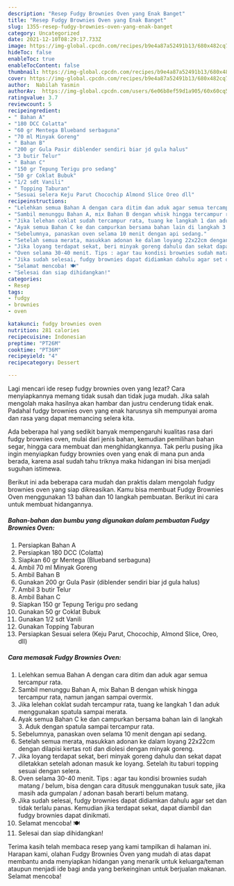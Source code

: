 ```yaml
---
description: "Resep Fudgy Brownies Oven yang Enak Banget"
title: "Resep Fudgy Brownies Oven yang Enak Banget"
slug: 1355-resep-fudgy-brownies-oven-yang-enak-banget
category: Uncategorized
date: 2021-12-10T08:29:17.733Z
image: https://img-global.cpcdn.com/recipes/b9e4a87a52491b13/680x482cq70/fudgy-brownies-oven-foto-resep-utama.jpg
hideToc: false
enableToc: true
enableTocContent: false
thumbnail: https://img-global.cpcdn.com/recipes/b9e4a87a52491b13/680x482cq70/fudgy-brownies-oven-foto-resep-utama.jpg
cover: https://img-global.cpcdn.com/recipes/b9e4a87a52491b13/680x482cq70/fudgy-brownies-oven-foto-resep-utama.jpg
author:  Nabilah Yasmin
authorAv:  https://img-global.cpcdn.com/users/6e06b8ef59d1a905/60x60cq50/avatar.jpg
ratingvalue: 3.7
reviewcount: 5
recipeingredient:
- " Bahan A"
- "180 DCC Colatta"
- "60 gr Mentega Blueband serbaguna"
- "70 ml Minyak Goreng"
- " Bahan B"
- "200 gr Gula Pasir diblender sendiri biar jd gula halus"
- "3 butir Telur"
- " Bahan C"
- "150 gr Tepung Terigu pro sedang"
- "50 gr Coklat Bubuk"
- "1/2 sdt Vanili"
- " Topping Taburan"
- "Sesuai selera Keju Parut Chocochip Almond Slice Oreo dll"
recipeinstructions:
- "Lelehkan semua Bahan A dengan cara ditim dan aduk agar semua tercampur rata."
- "Sambil menunggu Bahan A, mix Bahan B dengan whisk hingga tercampur rata, namun jangan sampai overmix."
- "Jika lelehan coklat sudah tercampur rata, tuang ke langkah 1 dan aduk menggunakan spatula sampai merata."
- "Ayak semua Bahan C ke dan campurkan bersama bahan lain di langkah 3. Aduk dengan spatula sampai tercampur rata."
- "Sebelumnya, panaskan oven selama 10 menit dengan api sedang."
- "Setelah semua merata, masukkan adonan ke dalam loyang 22x22cm dengan dilapisi kertas roti dan diolesi dengan minyak goreng."
- "Jika loyang terdapat sekat, beri minyak goreng dahulu dan sekat dapat diletakkan setelah adonan masuk ke loyang. Setelah itu taburi topping sesuai dengan selera."
- "Oven selama 30-40 menit. Tips : agar tau kondisi brownies sudah matang / belum, bisa dengan cara ditusuk menggunakan tusuk sate, jika masih ada gumpalan / adonan basah berarti belum matang."
- "Jika sudah selesai, fudgy brownies dapat didiamkan dahulu agar set dan tidak terlalu panas. Kemudian jika terdapat sekat, dapat diambil dan fudgy brownies dapat dinikmati."
- "Selamat mencoba! 🍽️"
- "Selesai dan siap dihidangkan!"
categories:
- Resep
tags:
- fudgy
- brownies
- oven

katakunci: fudgy brownies oven 
nutrition: 281 calories
recipecuisine: Indonesian
preptime: "PT26M"
cooktime: "PT36M"
recipeyield: "4"
recipecategory: Dessert

---
```



Lagi mencari ide resep fudgy brownies oven yang lezat? Cara menyiapkannya memang tidak susah dan tidak juga mudah. Jika salah mengolah maka hasilnya akan hambar dan justru cenderung tidak enak. Padahal fudgy brownies oven yang enak harusnya sih mempunyai aroma dan rasa yang dapat memancing selera kita.


Ada beberapa hal yang sedikit banyak mempengaruhi kualitas rasa dari fudgy brownies oven, mulai dari jenis bahan, kemudian pemilihan bahan segar, hingga cara membuat dan menghidangkannya. Tak perlu pusing jika ingin menyiapkan fudgy brownies oven yang enak di mana pun anda berada, karena asal sudah tahu triknya maka hidangan ini bisa menjadi suguhan istimewa.




Berikut ini ada beberapa cara mudah dan praktis dalam mengolah fudgy brownies oven yang siap dikreasikan. Kamu bisa membuat Fudgy Brownies Oven menggunakan 13 bahan dan 10 langkah pembuatan. Berikut ini cara untuk membuat hidangannya.

<!--inarticleads1-->

##### Bahan-bahan dan bumbu yang digunakan dalam pembuatan Fudgy Brownies Oven:

1. Persiapkan  Bahan A
1. Persiapkan 180 DCC (Colatta)
1. Siapkan 60 gr Mentega (Blueband serbaguna)
1. Ambil 70 ml Minyak Goreng
1. Ambil  Bahan B
1. Gunakan 200 gr Gula Pasir (diblender sendiri biar jd gula halus)
1. Ambil 3 butir Telur
1. Ambil  Bahan C
1. Siapkan 150 gr Tepung Terigu pro sedang
1. Gunakan 50 gr Coklat Bubuk
1. Gunakan 1/2 sdt Vanili
1. Gunakan  Topping Taburan
1. Persiapkan Sesuai selera (Keju Parut, Chocochip, Almond Slice, Oreo, dll)




<!--inarticleads2-->

##### Cara memasak Fudgy Brownies Oven:

1. Lelehkan semua Bahan A dengan cara ditim dan aduk agar semua tercampur rata.
1. Sambil menunggu Bahan A, mix Bahan B dengan whisk hingga tercampur rata, namun jangan sampai overmix.
1. Jika lelehan coklat sudah tercampur rata, tuang ke langkah 1 dan aduk menggunakan spatula sampai merata.
1. Ayak semua Bahan C ke dan campurkan bersama bahan lain di langkah 3. Aduk dengan spatula sampai tercampur rata.
1. Sebelumnya, panaskan oven selama 10 menit dengan api sedang.
1. Setelah semua merata, masukkan adonan ke dalam loyang 22x22cm dengan dilapisi kertas roti dan diolesi dengan minyak goreng.
1. Jika loyang terdapat sekat, beri minyak goreng dahulu dan sekat dapat diletakkan setelah adonan masuk ke loyang. Setelah itu taburi topping sesuai dengan selera.
1. Oven selama 30-40 menit. Tips : agar tau kondisi brownies sudah matang / belum, bisa dengan cara ditusuk menggunakan tusuk sate, jika masih ada gumpalan / adonan basah berarti belum matang.
1. Jika sudah selesai, fudgy brownies dapat didiamkan dahulu agar set dan tidak terlalu panas. Kemudian jika terdapat sekat, dapat diambil dan fudgy brownies dapat dinikmati.
1. Selamat mencoba! 🍽️
1. Selesai dan siap dihidangkan!



Terima kasih telah membaca resep yang kami tampilkan di halaman ini. Harapan kami, olahan Fudgy Brownies Oven yang mudah di atas dapat membantu anda menyiapkan hidangan yang menarik untuk keluarga/teman ataupun menjadi ide bagi anda yang berkeinginan untuk berjualan makanan. Selamat mencoba!
